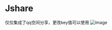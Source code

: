 # Jshare
仅仅集成了qq空间分享，更改key值可以使用
![image](https://github.com/xiguanxingxiahuaxian/ExpandListViewAble/commit/deb5a49460628dc4da8f2e322c9c5d461155ac5b)
